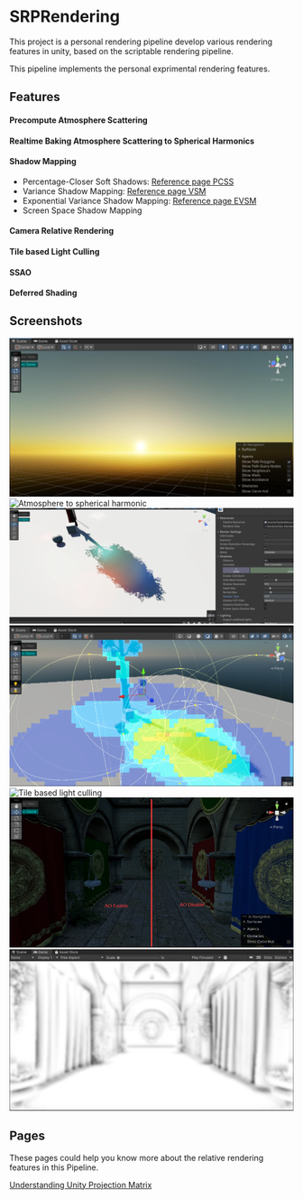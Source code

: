 # SRPRendering
This project is a personal rendering pipeline develop various rendering features in unity, based on the scriptable rendering pipeline. 

This pipeline implements the personal exprimental rendering features.

## Features
#### Precompute Atmosphere Scattering

#### Realtime Baking Atmosphere Scattering to Spherical Harmonics

#### Shadow Mapping

- Percentage-Closer Soft Shadows: [Reference page PCSS](pages/PCSS.md)
- Variance Shadow Mapping: [Reference page VSM](pages/VarianceShadowMapping.md)
- Exponential Variance Shadow Mapping: [Reference page EVSM](pages/VarianceShadowMapping.md)
- Screen Space Shadow Mapping

#### Camera Relative Rendering

#### Tile based Light Culling

#### SSAO

#### Deferred Shading

## Screenshots
![Atmosphere scattering](screenshots/atmosphere_scattering.jpg)
![Atmosphere to spherical harmonic](screenshots/bake_atmosphere_sh.gif)
![Shadow Mapping](screenshots/shadowmap.gif)
![Tile based light culling](screenshots/tilebasedlightculling.png)
![Tile based light culling](screenshots/lightcullingsponza.gif)
![SSAO](screenshots/ao_compare.png)
![SSAO mask](screenshots/ao_mask.jpg)
## Pages
These pages could help you know more about the relative rendering features in this Pipeline.

[Understanding Unity Projection Matrix](pages/understanding_unity_projection_matrix.md)

